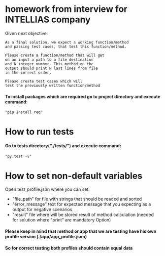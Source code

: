 # homework from interview for INTELLIAS company

Given next objective:
```
As a final solution, we expect a working function/method
and passing test cases, that test this function/method.
 
Please create a function/method that will get
on an input a path to a file destination
and N integer number. This method on the
output should print N last lines from file
in the correct order.
 
Please create test cases which will
test the previously written function/method
```


#### To install packages which are required go to project directory and execute command:
```
"pip install req"
```

# How to run tests
#### Go to tests directory("./tests/") and execute command:
```
"py.test -v"
```

# How to set non-default variables
Open test_profile.json where you can set:
- "file_path" for file  with  strings that should be readed and sorted
- "error_message" text for expected message  that you expecting as a output for negative scenarios
- "result" file where will be stored result of  method calculation (needed for solution where "print" are mandatory Option)
#### Please keep in mind that method or app that we are testing have his own profile  version (./app/app_profile.json)
#### So for correct testing both profiles should contain equal data
